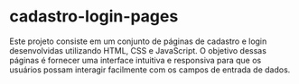 # cadastro-login-pages
Este projeto consiste em um conjunto de páginas de cadastro e login desenvolvidas utilizando HTML, CSS e JavaScript. O objetivo dessas páginas é fornecer uma interface intuitiva e responsiva para que os usuários possam interagir facilmente com os campos de entrada de dados.
